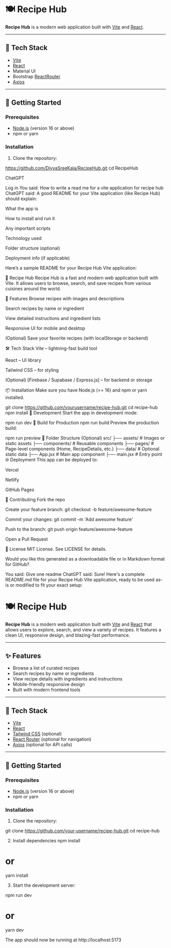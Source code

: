 
# 🍽️ Recipe Hub

**Recipe Hub** is a modern web application built with [Vite](https://vitejs.dev/) and [React](https://reactjs.org/).

---

## 🔧 Tech Stack

- [Vite](https://vitejs.dev/)
- [React](https://reactjs.org/)
- Material UI
- Bootstrap
[ReactRouter](https://reactrouter.co)
- [Axios](https://axios-http.com/)

---

## 🚀 Getting Started

### Prerequisites

- [Node.js](https://nodejs.org/) (version 16 or above)
- npm or yarn

### Installation

1. Clone the repository:
   
https://github.com/DivyaSreeKala/RecipeHub.git
cd RecipeHub

ChatGPT

Log in
You said:
How to write a read me for a vite application for recipe hub
ChatGPT said:
A good README for your Vite application (like Recipe Hub) should explain:

What the app is

How to install and run it

Any important scripts

Technology used

Folder structure (optional)

Deployment info (if applicable)

Here’s a sample README for your Recipe Hub Vite application:

🍲 Recipe Hub
Recipe Hub is a fast and modern web application built with Vite. It allows users to browse, search, and save recipes from various cuisines around the world.

🚀 Features
Browse recipes with images and descriptions

Search recipes by name or ingredient

View detailed instructions and ingredient lists

Responsive UI for mobile and desktop

(Optional) Save your favorite recipes (with localStorage or backend)

🛠️ Tech Stack
Vite – lightning-fast build tool

React – UI library

Tailwind CSS – for styling

(Optional) [Firebase / Supabase / Express.js] – for backend or storage

📦 Installation
Make sure you have Node.js (>= 16) and npm or yarn installed.

git clone https://github.com/yourusername/recipe-hub.git
cd recipe-hub
npm install
🧪 Development
Start the app in development mode:

npm run dev
🔨 Build for Production
npm run build
Preview the production build:

npm run preview
📁 Folder Structure (Optional)
src/
├── assets/         # Images or static assets
├── components/     # Reusable components
├── pages/          # Page-level components (Home, RecipeDetails, etc.)
├── data/           # Optional static data
├── App.jsx         # Main app component
├── main.jsx        # Entry point
🌐 Deployment
This app can be deployed to:

Vercel

Netlify

GitHub Pages

🙌 Contributing
Fork the repo

Create your feature branch: git checkout -b feature/awesome-feature

Commit your changes: git commit -m 'Add awesome feature'

Push to the branch: git push origin feature/awesome-feature

Open a Pull Request

📄 License
MIT License. See LICENSE for details.

Would you like this generated as a downloadable file or in Markdown format for GitHub?

You said:
Give one readme 
ChatGPT said:
Sure! Here's a complete README.md file for your Recipe Hub Vite application, ready to be used as-is or modified to fit your exact setup:

# 🍽️ Recipe Hub

**Recipe Hub** is a modern web application built with [Vite](https://vitejs.dev/) and [React](https://reactjs.org/) that allows users to explore, search, and view a variety of recipes. It features a clean UI, responsive design, and blazing-fast performance.

---

## ✨ Features

- Browse a list of curated recipes
- Search recipes by name or ingredients
- View recipe details with ingredients and instructions
- Mobile-friendly responsive design
- Built with modern frontend tools

---

## 🔧 Tech Stack

- [Vite](https://vitejs.dev/)
- [React](https://reactjs.org/)
- [Tailwind CSS](https://tailwindcss.com/) (optional)
- [React Router](https://reactrouter.com/) (optional for navigation)
- [Axios](https://axios-http.com/) (optional for API calls)

---

## 🚀 Getting Started

### Prerequisites

- [Node.js](https://nodejs.org/) (version 16 or above)
- npm or yarn

### Installation

1. Clone the repository:

git clone https://github.com/your-username/recipe-hub.git
cd recipe-hub

2. Install dependencies
npm install
# or
yarn install

3. Start the development server:

npm run dev
# or
yarn dev

The app should now be running at http://localhost:5173
